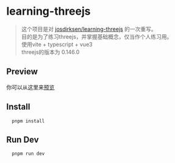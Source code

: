 # learning-threejs
> 这个项目是对 [josdirksen/learning-threejs](https://github.com/josdirksen/learning-threejs) 的一次重写。  
> 目的是为了练习threejs，并掌握基础概念，仅当作个人练习用。  
> 使用vite + typescript + vue3  
> threejs的版本为 0.146.0 
>
## Preview
你可以从这里来<a href="https://yufengjie97.github.io/learning-threejs/#/" target="_blank">预览</a>
## Install  
      pnpm install
## Run Dev
      pnpm run dev
